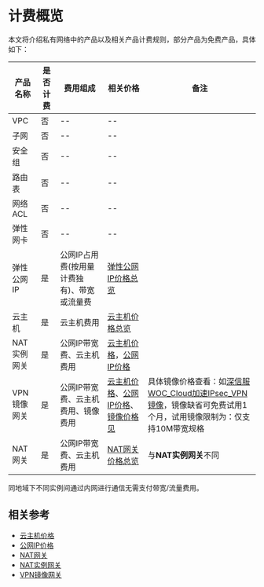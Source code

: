 # 计费概览
本文将介绍私有网络中的产品以及相关产品计费规则，部分产品为免费产品，具体如下：

|产品名称|是否计费|费用组成|相关价格|备注|
|---|---|--|---|--|
|VPC|否|--|--||
|子网|否|--|--||
|安全组|否|--|--||
|路由表|否|--|--||
|网络ACL|否|--|--||
|弹性网卡|否|--|--||
|弹性公网IP|是|公网IP占用费(按用量计费独有)、带宽或流量费|[弹性公网IP价格总览](https://docs.jdcloud.com/cn/elastic-ip/price-overview)|
|云主机|是|云主机费用|[云主机价格总览](https://docs.jdcloud.com/cn/virtual-machines/price-overview)||
|NAT实例网关|是|公网IP带宽费、云主机费用|[云主机价格](/documentation/Elastic-Compute/Virtual-Machines/Pricing/Billing-Overview.md)，[公网IP价格](/documentation/Networking/Elastic-IP/Pricing/Price-Overview.md)||
|VPN镜像网关|是|公网IP带宽费、云主机费用、镜像费用|[云主机价格](/documentation/Elastic-Compute/Virtual-Machines/Pricing/Price-Overview.md)、[公网IP价格](/documentation/Networking/Elastic-IP/Pricing/Price-Overview.md)、[镜像价格见](https://market.jdcloud.com/)|具体镜像价格查看：如[深信服WOC_Cloud加速IPsec_VPN镜像](https://market.jdcloud.com/520009.html)，镜像缺省可免费试用1个月，试用镜像限制为：仅支持10M带宽规格|
|NAT网关|是|公网IP带宽费、云主机费用|[NAT网关价格总览](https://docs.jdcloud.com/cn/nat-gateway/price-overview)|与**NAT实例网关**不同|

同地域下不同实例间通过内网进行通信无需支付带宽/流量费用。


## 相关参考

- [云主机价格](/documentation/Elastic-Compute/Virtual-Machines/Pricing/Billing-Overview.md) 
- [公网IP价格](/documentation/Networking/Elastic-IP/Pricing/Price-Overview.md)
- [NAT网关](https://docs.jdcloud.com/cn/nat-gateway/product-overview)
- [NAT实例网关](../Getting-Started/NAT-Instance-Gateway.md)
- [VPN镜像网关](../Getting-Started/VPN-Mirror-Gateway.md)
